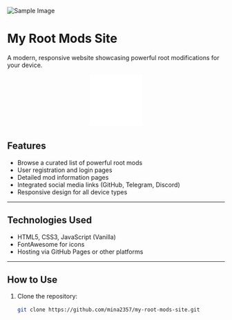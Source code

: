![Sample Image](https://encrypted-tbn0.gstatic.com/images?q=tbn:ANd9GcQ4knAAf4XWzc0HwnROQcpjQT9lPUPpY7RkkA&s)

# My Root Mods Site

A modern, responsive website showcasing powerful root modifications for your device.

<p align="center">
  <img src="https://raw.githubusercontent.com/mina2357/mina2357/main/mina-dave-logo.svg?v=2" width="120" alt="mina logo"/>
</p>

## Features

- Browse a curated list of powerful root mods  
- User registration and login pages  
- Detailed mod information pages  
- Integrated social media links (GitHub, Telegram, Discord)  
- Responsive design for all device types  

---

## Technologies Used

- HTML5, CSS3, JavaScript (Vanilla)  
- FontAwesome for icons  
- Hosting via GitHub Pages or other platforms  

---

## How to Use

1. Clone the repository:  
   ```bash
   git clone https://github.com/mina2357/my-root-mods-site.git
